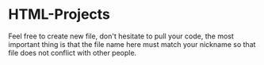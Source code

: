 # HTML-Projects
Feel free to create new file, don't hesitate to pull your code, the most important thing is that the file name here must match your nickname so that file does not conflict with other people.
